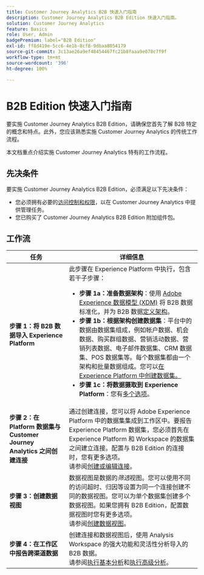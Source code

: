 ```yaml
---
title: Customer Journey Analytics B2B 快速入门指南
description: Customer Journey Analytics B2B Edition 快速入门指南。
solution: Customer Journey Analytics
feature: Basics
role: User, Admin
badgePremium: label="B2B Edition"
exl-id: ff8d419e-5cc6-4e1b-8cf8-9dbaa8054179
source-git-commit: 3c13ae26a9ef48454467fc21b8faaa9e078c7f9f
workflow-type: tm+mt
source-wordcount: '396'
ht-degree: 100%

---
```



# B2B Edition 快速入门指南

要实施 Customer Journey Analytics B2B Edition，请确保您首先了解 B2B 特定的概念和特点。此外，您应该熟悉实施 Customer Journey Analytics 的传统工作流程。

本文档重点介绍实施 Customer Journey Analytics 特有的工作流程。

## 先决条件

要实施 Customer Journey Analytics B2B Edition，必须满足以下先决条件：

* 您必须拥有必要的[访问控制和权限](/help/technotes/access-control.md)，以在 Customer Journey Analytics 中提供管理任务。
* 您已购买了 Customer Journey Analytics B2B Edition 附加组件包。


## 工作流

| 任务 | 详细信息 |
| --- | --- |
| **步骤 1：将 B2B 数据导入 Experience Platform** | 此步骤在 Experience Platform 中执行，包含若干子步骤：<ul><li>**步骤 1a：准备数据架构**：使用 [Adobe Experience 数据模型 (XDM)](https://experienceleague.adobe.com/docs/experience-platform/xdm/home.html?lang=zh-Hans) 将 B2B 数据标准化，并为 B2B 数据[定义架构](https://experienceleague.adobe.com/zh-hans/docs/experience-platform/rtcdp/schemas/b2b)。</li><li>**步骤 1b：根据架构创建数据集**：平台中的数据由数据集组成，例如帐户数据、机会数据、购买群组数据、营销活动数据、营销列表数据、电子邮件数据集、CRM 数据集、POS 数据集等。每个数据集都由一个架构和批量数据组成。您可以[在 Experience Platform 中创建数据集。](https://experienceleague.adobe.com/cn/docs/platform-learn/getting-started-for-data-architects-and-data-engineers/create-datasets.html?lang=zh-Hans)</li><li>**步骤 1c：将数据摄取到 Experience Platform**：您有[多个选项](https://experienceleague.adobe.com/zh-hans/docs/experience-platform/ingestion/home)。</li></ul> |
| **步骤 2：在 Platform 数据集与 Customer Journey Analytics 之间创建连接** | 通过创建连接，您可以将 Adobe Experience Platform 中的数据集集成到工作区中。要报告 Experience Platform 数据集，您必须首先在 Experience Platform 和 Workspace 的数据集之间建立连接。配置与 B2B Edition 的连接时，您有更多选项。<br>请参阅[创建或编辑连接](/help/connections/create-connection.md)。 |
| **步骤 3：创建数据视图** | 数据视图是数据的&#x200B;*筛选*&#x200B;视图。您可以使用不同的访问超时、归因等设置为同一个连接创建不同的数据视图。您可以为单个数据集创建多个数据视图。如果您拥有 B2B Edition，配置数据视图时您有更多选项。<br>请参阅[创建数据视图](/help/data-views/create-dataview.md)。 |
| **步骤 4：在工作区中报告跨渠道数据** | 创建连接和数据视图后，使用 Analysis Workspace 的强大功能和灵活性分析导入的 B2B 数据。<br>请参阅[执行基本分析](/help/analysis-workspace/perform-basic-analysis.md)和[执行高级分析](/help/analysis-workspace/perform-adv-analysis.md)。 |

<!--

## Use Case

The [B2B Use Case ](../data-ingestion/data-ingestion.md) document provides an example use case on how to implement Customer  Journey Analytics B2B Edition.

-->